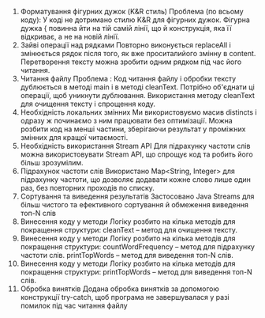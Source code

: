 1. Форматування фігурних дужок (K&R стиль)
   Проблема (по всьому коду): У коді не дотримано стилю K&R для фігурних дужок.
   Фігурна дужка { повинна йти на тій самій лінії, що й конструкція, яка її відкриває, а не на новій лінії.
2. Зайві операції над рядками
    Повторно виконується replaceAll і змінюється рядок після того, як вже проситалийого змінну в content.
    Перетворення тексту можна зробити одним рядком під час його читання.
3. Читання файлу
   Проблема : Код читання файлу і обробки тексту дублюється в методі main і в методі cleanText. 
   Потрібно об'єднати ці операції, щоб уникнути дублювання.
    Використання методу cleanText для очищення тексту і спрощення коду.
4. Необхідність локальних змінних
    Ми використовуємо масив distincts і одразу ж починаємо з ним працювати без оптимізації.
   Можна розбити код на менші частини, зберігаючи результат у проміжних змінних для кращої читаємості.
5. Необхідність використання Stream API
   Для підрахунку частоти слів можна використовувати Stream API, що спрощує код та робить його більш зрозумілим.
6. Підрахунок частоти слів
   Використано Map<String, Integer> для підрахунку частоти, що дозволяє додавати кожне слово лише один раз, без повторних проходів по списку.
7. Сортування та виведення результатів
   Застосовано Java Streams для більш чистого та ефективного сортування й обмеження виведення топ-N слів
8. Винесення коду у методи
    Логіку розбито на кілька методів для покращення структури:
    cleanText – метод для очищення тексту.
9. Винесення коду у методи
   Логіку розбито на кілька методів для покращення структури:
    countWordFrequency – метод для підрахунку частоти слів.
    printTopWords – метод для виведення топ-N слів.
10.  Винесення коду у методи
     Логіку розбито на кілька методів для покращення структури:
     printTopWords – метод для виведення топ-N слів.
11. Обробка винятків
    Додана обробка винятків за допомогою конструкції try-catch, щоб програма не завершувалася у разі помилок під час читання файлу